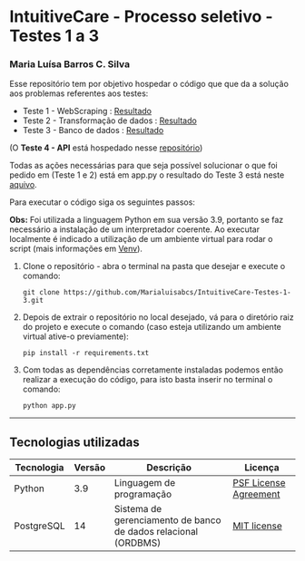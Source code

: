 
# IntuitiveCare - Processo seletivo - Testes 1 a 3

### Maria Luísa Barros C. Silva

Esse repositório tem por objetivo hospedar o código que que da a solução aos 
problemas referentes aos testes:
- Teste 1 - WebScraping : [Resultado](https://github.com/Marialuisabcs/IntuitiveCare-Testes-1-3/blob/main/anexos.zip)
- Teste 2 - Transformação de dados : [Resultado](https://github.com/Marialuisabcs/IntuitiveCare-Testes-1-3/blob/main/Teste_MariaLuisaBCSilva.zip)
- Teste 3 - Banco de dados : [Resultado](https://github.com/Marialuisabcs/IntuitiveCare-Testes-1-3/blob/main/Teste3_Banco_MariaLuisaBCSilva.sql)

(O **Teste 4 - API** está hospedado nesse [repositório](https://github.com/Marialuisabcs/IntuitiveCare-Teste-4.git))

Todas as ações necessárias para que seja possível solucionar o que foi pedido em (Teste 1 e 2)
está em app.py o resultado do Teste 3 está neste [aquivo](https://github.com/Marialuisabcs/IntuitiveCare-Testes-1-3/blob/main/Teste3_Banco_%7BMariaLuisaBCSilva%7D.sql).

Para executar o código siga os seguintes passos:

**Obs:** Foi utilizada a linguagem Python em sua versão 3.9, portanto se faz
necessário a instalação de um interpretador coerente. Ao executar localmente é indicado a utilização de um ambiente virtual para rodar o script (mais informações em [Venv](https://docs.python.org/3/library/venv.html#:~:text=A%20virtual%20environment%20is%20a,part%20of%20your%20operating%20system.)).

1. Clone o repositório - abra o terminal na pasta que desejar e execute o comando:
   ```
   git clone https://github.com/Marialuisabcs/IntuitiveCare-Testes-1-3.git
   ```
2. Depois de extrair o repositório no local desejado, vá para o diretório
raiz do projeto e execute o comando (caso esteja utilizando um ambiente virtual ative-o previamente):
   ```
   pip install -r requirements.txt
   ```
3. Com todas as dependências corretamente instaladas podemos então realizar
a execução do código, para isto basta inserir no terminal o comando:
   ```
   python app.py
   ```

---
## Tecnologias utilizadas

| Tecnologia | Versão | Descrição | Licença
| --- | --- | --- | --- |
| Python | 3.9 | Linguagem de programação |[PSF License Agreement](https://docs.python.org/3/license.html#psf-license)
| PostgreSQL|14|Sistema de gerenciamento de banco de dados relacional (ORDBMS)|[MIT license](https://www.postgresql.org/about/licence/)
